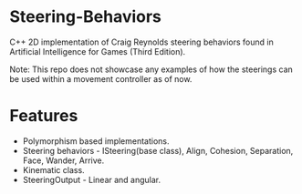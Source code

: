 # Steering-Behaviors
C++ 2D implementation of Craig Reynolds steering behaviors found in Artificial Intelligence for Games (Third Edition).

Note: This repo does not showcase any examples of how the steerings can be used within a movement controller as of now.

# Features
- Polymorphism based implementations.
- Steering behaviors - ISteering(base class), Align, Cohesion, Separation, Face, Wander, Arrive.
- Kinematic class.
- SteeringOutput - Linear and angular.
